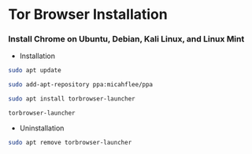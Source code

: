 # Tor Browser Installation

### Install Chrome on Ubuntu, Debian, Kali Linux, and Linux Mint

- Installation
```bash
sudo apt update
```
```bash
sudo add-apt-repository ppa:micahflee/ppa
```
```bash
sudo apt install torbrowser-launcher
```
```bash
torbrowser-launcher
```

- Uninstallation
```bash
sudo apt remove torbrowser-launcher
```
